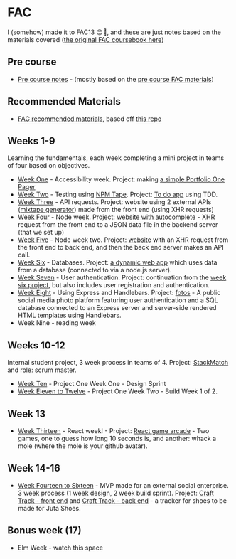 # FAC

I (somehow) made it to FAC13 😊🎉, and these are just notes based on the materials covered ([the original FAC coursebook here](https://github.com/foundersandcoders/master-reference/tree/master/coursebook))

## Pre course
*   [Pre course notes](https://github.com/helenzhou6/FAC-Notes/blob/master/precourse.markdown) - (mostly based on the [pre course FAC materials](https://github.com/foundersandcoders/master-reference/tree/master/coursebook/precourse))

## Recommended Materials
* [FAC recommended materials](https://github.com/helenzhou6/FAC-Notes/blob/master/recommended-materials.md), based off [this repo](https://github.com/foundersandcoders/recommended-materials)

## Weeks 1-9
Learning the fundamentals, each week completing a mini project in teams of four based on objectives.
*   [Week One](https://github.com/helenzhou6/FAC-Notes/blob/master/weekOne.md) - Accessibility week. Project: making [a simple Portfolio One Pager](https://github.com/fac-13/plhh)
*   [Week Two](https://github.com/helenzhou6/FAC-Notes/blob/master/weekTwo.md) - Testing using [NPM Tape](https://www.npmjs.com/package/tape). Project: [To do app](https://github.com/fac-13/PLHH-ToDo) using TDD.
*   [Week Three](https://github.com/helenzhou6/FAC-Notes/blob/master/weekThree.md) - API requests. Project: website using 2 external APIs ([mixtape generator](https://github.com/fac-13/vith-Mixtape)) made from the front end (using XHR requests)
*   [Week Four](https://github.com/helenzhou6/FAC-Notes/blob/master/weekFour.md) - Node week. Project: [website with autocomplete](https://github.com/fac-13/vithAutocomplete) - XHR request from the front end to a JSON data file in the backend server (that we set up)
*   [Week Five](https://github.com/helenzhou6/FAC-Notes/blob/master/weekFive.md) - Node week two. Project: [website](https://github.com/fac-13/jeth) with an XHR request from the front end to back end, and then the back end server makes an API call.
*   [Week Six](https://github.com/helenzhou6/FAC-Notes/blob/master/weekSix.md) - Databases. Project: [a dynamic web app](https://github.com/fac-13/HEII-topics) which uses data from a database (connected to via a node.js server).
*   [Week Seven](https://github.com/helenzhou6/FAC-Notes/blob/master/weekSeven.md) - User authentication. Project: continuation from the [week six project](https://github.com/fac-13/HEII-topics), but also includes user registration and authentication.
*   [Week Eight](https://github.com/helenzhou6/FAC-Notes/blob/master/weekEight.md) - Using Express and Handlebars. Project: [fotos](https://github.com/fac-13/fotos) - A public social media photo platform featuring user authentication and a SQL database connected to an Express server and server-side rendered HTML templates using Handlebars.
* Week Nine - reading week

## Weeks 10-12
Internal student project, 3 week process in teams of 4. Project: [StackMatch](https://github.com/fac-13/stackMatch) and role: scrum master.
* [Week Ten](https://github.com/helenzhou6/FAC-Notes/blob/master/weekTen.md) - Project One Week One - Design Sprint
* [Week Eleven to Twelve](https://github.com/helenzhou6/FAC-Notes/blob/master/weekEleventoTwelve.md) - Project One Week Two - Build Week 1 of 2.

## Week 13
* [Week Thirteen](https://github.com/helenzhou6/FAC-Notes/blob/master/weekThirteen.md) - React week! - Project: [React game arcade](https://github.com/fac-13/HP-game) - Two games, one to guess how long 10 seconds is, and another: whack a mole (where the mole is your github avatar).

## Week 14-16
* [Week Fourteen to Sixteen](https://github.com/helenzhou6/FAC-Notes/blob/master/weekFourteentoSixteen.md) - MVP made for an external social enterprise. 3 week process (1 week design, 2 week build sprint). Project: [Craft Track - front end](https://github.com/fac-13/craft-track) and [Craft Track - back end](https://github.com/fac-13/crafttrack-server) - a tracker for shoes to be made for Juta Shoes.

## Bonus week (17)
* Elm Week - watch this space